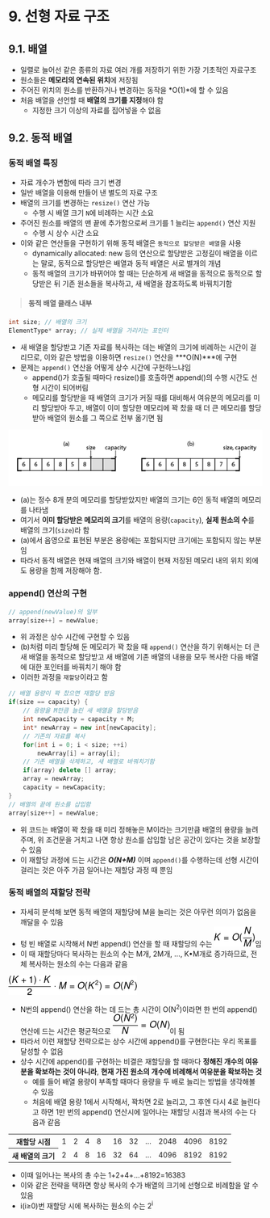 # 9. 선형 자료 구조
## 9.1. 배열
- 일렬로 늘어선 같은 종류의 자료 여러 개를 저장하기 위한 가장 기초적인 자료구조
- 원소들은 **메모리의 연속된 위치**에 저장됨
- 주어진 위치의 원소를 반환하거나 변경하는 동작을 *O(1)*에 할 수 있음
- 처음 배열을 선언할 때 **배열의 크기를 지정**해야 함
    - 지정한 크기 이상의 자료를 집어넣을 수 없음
   
   
## 9.2. 동적 배열
### 동적 배열 특징
- 자료 개수가 변함에 따라 크기 변경
- 일반 배열을 이용해 만들어 낸 별도의 자료 구조
- 배열의 크기를 변경하는 `resize()` 연산 가능
    - 수행 시 배열 크기 `N`에 비례하는 시간 소요
- 주어진 원소를 배열의 맨 끝에 추가함으로써 크기를 1 늘리는 `append()` 연산 지원
    - 수행 시 상수 시간 소요
- 이와 같은 연산들을 구현하기 위해 동적 배열은 `동적으로 할당받은 배열`을 사용
    - dynamically allocated: new 등의 연산으로 할당받은 고정길이 배열을 이르는 말로, 동적으로 할당받은 배열과 동적 배열은 서로 별개의 개념
    - 동적 배열의 크기가 바뀌어야 할 때는 단순하게 새 배열을 동적으로 동적으로 할당받은 뒤 기존 원소들을 복사하고, 새 배열을 참조하도록 바꿔치기함
   
> #### 동적 배열 클래스 내부
```C++
int size; // 배열의 크기
ElementType* array; // 실제 배열을 가리키는 포인터
```
   
- 새 배열을 할당받고 기존 자료를 복사하는 데는 배열의 크기에 비례하는 시간이 걸리므로, 이와 같은 방법을 이용하면 `resize()` 연산을 ***O(N)***에 구현
- 문제는 `append()` 연산을 어떻게 상수 시간에 구현하느냐임
    - append()가 호출될 때마다 resize()를 호출하면 append()의 수행 시간도 선형 시간이 되어버림
    - 메모리를 할당받을 때 배열의 크기가 커질 때를 대비해서 여유분의 메모리를 미리 할당받아 두고, 배열이 이미 할당한 메모리에 꽉 찼을 때 더 큰 메모리를 할당받아 배열의 원소를 그 쪽으로 전부 옮기면 됨

![dinamically_array](https://github.com/ohbokdong/AlgorithmStudy/blob/main/summary/week8/images/dinamically_array.png)   
- (a)는 정수 8개 분의 메모리를 할당받았지만 배열의 크기는 6인 동적 배열의 메모리를 나타냄
- 여기서 **이미 할당받은 메모리의 크기**를 배열의 용량(`capacity`), **실제 원소의 수**를 배열의 크기(`size`)라 함
- (a)에서 음영으로 표현된 부분은 용량에는 포함되지만 크기에는 포함되지 않는 부분임
- 따라서 동적 배열은 현재 배열의 크기와 배열이 현재 저장된 메모리 내의 위치 외에도 용량을 함께 저장해야 함.

### append() 연산의 구현
```C++
// append(newValue)의 일부
array[size++] = newValue;
```
- 위 과정은 상수 시간에 구현할 수 있음
- (b)처럼 미리 할당해 둔 메모리가 꽉 찼을 때 `append()` 연산을 하기 위해서는 더 큰 새 배열을 동적으로 할당받고 새 배열에 기존 배열의 내용을 모두 복사한 다음 배열에 대한 포인터를 바꿔치기 해야 함
- 이러한 과정을 `재할당`이라고 함

```C++
// 배열 용량이 꽉 찼으면 재할당 받음
if(size == capacity) {
    // 용량을 M만큼 늘린 새 배열을 할당받음
    int newCapacity = capacity + M;
    int* newArray = new int[newCapacity];
    // 기존의 자료를 복사
    for(int i = 0; i < size; ++i)
        newArray[i] = array[i];
    // 기존 배열을 삭제하고, 새 배열로 바꿔치기함
    if(array) delete [] array;
    array = newArray;
    capacity = newCapacity;
}
// 배열의 끝에 원소를 삽입함
array[size++] = newValue;
```
- 위 코드는 배열이 꽉 찼을 때 미리 정해놓은 M이라는 크기만큼 배열의 용량을 늘려 주며, 위 조건문을 거치고 나면 항상 원소를 삽입할 남은 공간이 있다는 것을 보장할 수 있음
- 이 재할당 과정에 드는 시간은 ***O(N+M)*** 이며 `append()`를 수행하는데 선형 시간이 걸리는 것은 아주 가끔 일어나는 재할당 과정 때 뿐임

### 동적 배열의 재할당 전략
- 자세히 분석해 보면 동적 배열의 재할당에 M을 늘리는 것은 아무런 의미가 없음을 깨달을 수 있음
- 텅 빈 배열로 시작해서 N번 append() 연산을 할 때 재할당의 수는 ![재할당의 수](https://github.com/ohbokdong/AlgorithmStudy/blob/main/summary/week8/images/CodeCogsEqn1.gif)임
- 이 때 재할당마다 복사하는 원소의 수는 M개, 2M개, …, K•M개로 증가하므로, 전체 복사하는 원소의 수는 다음과 같음   
   
![전체 복사하는 원소의 수](https://github.com/ohbokdong/AlgorithmStudy/blob/main/summary/week8/images/CodeCogsEqn.gif)   
- N번의 append() 연산을 하는 데 드는 총 시간이 O(N<sup>2</sup>)이라면 한 번의 append() 연산에 드는 시간은 평균적으로 ![append 연산에 드는 시간](https://github.com/ohbokdong/AlgorithmStudy/blob/main/summary/week8/images/CodeCogsEqn2.gif)이 됨
- 따라서 이런 재할당 전략으로는 상수 시간에 append()를 구현한다는 우리 목표를 달성할 수 없음
- 상수 시간에 append()를 구현하는 비결은 재할당을 할 때마다 **정해진 개수의 여유분을 확보하는 것이 아니라**, **현재 가진 원소의 개수에 비례해서 여유분을 확보하는 것**
    - 예를 들어 배열 용량이 부족할 때마다 용량을 두 배로 늘리는 방법을 생각해볼 수 있음
    - 처음에 배열 용량 1에서 시작해서, 꽉차면 2로 늘리고, 그 후엔 다시 4로 늘린다고 하면 1만 번의 append() 연산시에 일어나는 재할당 시점과 복사의 수는 다음과 같음

<table>
    <tbody>
        <tr><th>재할당 시점</th><td>1</td>
            <td>2</td>
            <td>4</td>
            <td>8</td>
            <td>16</td>
            <td>32</td>
            <td>…</td>
            <td>2048</td>
            <td>4096</td>
            <td>8192</td></tr>
        <tr><th>새 배열의 크기</th><td>2</td>
            <td>4</td>
            <td>8</td>
            <td>16</td>
            <td>32</td>
            <td>64</td>
            <td>…</td>
            <td>4096</td>
            <td>8192</td>
            <td>8192</td></tr>
    </tbody>
</table>

- 이때 일어나는 복사의 총 수는 1+2+4+…+8192=16383
- 이와 같은 전략을 택하면 항상 복사의 수가 배열의 크기에 선형으로 비례함을 알 수 있음
- i(i≥0)번 재할당 시에 복사하는 원소의 수는 2<sup>i</sup>